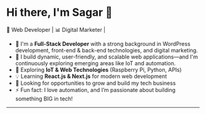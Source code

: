# Hi there, I'm Sagar 👋  

🚀 Web Developer | 📊 Digital Marketer | 
- 🔭 I'm a **Full-Stack Developer** with a strong background in WordPress development, front-end & back-end technologies, and digital marketing.
- 💼 I build dynamic, user-friendly, and scalable web applications—and I'm continuously exploring emerging areas like IoT and automation.
- 🌱 Exploring **IoT & Web Technologies** (Raspberry Pi, Python, APIs)
- 💡 Learning **React.js & Next.js** for modern web development
- 💼 Looking for opportunities to grow and build my tech business  
- ⚡ Fun fact: I love automation, and I’m passionate about building something BIG in tech!

---
<!---
Sage75/Sage75 is a ✨ special ✨ repository because its `README.md` (this file) appears on your GitHub profile.
You can click the Preview link to take a look at your changes.
--->
